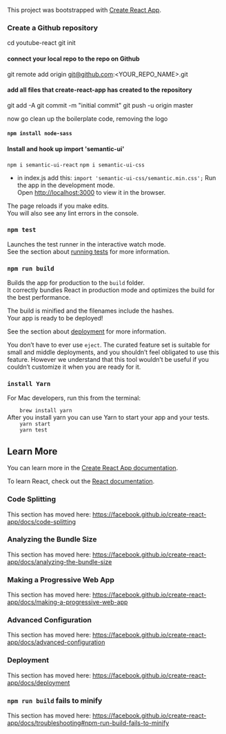 This project was bootstrapped with [Create React App](https://github.com/facebook/create-react-app).

### Create a Github repository

cd youtube-react
git init

#### connect your local repo to the repo on Github

git remote add origin git@github.com:<YOUR_REPO_NAME>.git

#### add all files that create-react-app has created to the repository

git add -A
git commit -m "initial commit"
git push -u origin master

now go clean up the boilerplate code, removing the logo

#### `npm install node-sass`

#### Install and hook up import 'semantic-ui'

`npm i semantic-ui-react`
`npm i semantic-ui-css`

- in index.js add this:
  `import 'semantic-ui-css/semantic.min.css';`
Run the app in the development mode.<br>
Open [http://localhost:3000](http://localhost:3000) to view it in the browser.

The page reloads if you make edits.<br>
You will also see any lint errors in the console.

### `npm test`

Launches the test runner in the interactive watch mode.<br>
See the section about [running tests](https://facebook.github.io/create-react-app/docs/running-tests) for more information.

### `npm run build`

Builds the app for production to the `build` folder.<br>
It correctly bundles React in production mode and optimizes the build for the best performance.

The build is minified and the filenames include the hashes.<br>
Your app is ready to be deployed!

See the section about [deployment](https://facebook.github.io/create-react-app/docs/deployment) for more information.

You don’t have to ever use `eject`. The curated feature set is suitable for small and middle deployments, and you shouldn’t feel obligated to use this feature. However we understand that this tool wouldn’t be useful if you couldn’t customize it when you are ready for it.
### `install Yarn`
For Mac developers, run this from the terminal:

`    brew install yarn`
<br>
After you install yarn you can use Yarn to start your app and your tests.<br>
`    yarn start`<br>
`    yarn test`


## Learn More

You can learn more in the [Create React App documentation](https://facebook.github.io/create-react-app/docs/getting-started).

To learn React, check out the [React documentation](https://reactjs.org/).

### Code Splitting

This section has moved here: https://facebook.github.io/create-react-app/docs/code-splitting

### Analyzing the Bundle Size

This section has moved here: https://facebook.github.io/create-react-app/docs/analyzing-the-bundle-size

### Making a Progressive Web App

This section has moved here: https://facebook.github.io/create-react-app/docs/making-a-progressive-web-app

### Advanced Configuration

This section has moved here: https://facebook.github.io/create-react-app/docs/advanced-configuration

### Deployment

This section has moved here: https://facebook.github.io/create-react-app/docs/deployment

### `npm run build` fails to minify

This section has moved here: https://facebook.github.io/create-react-app/docs/troubleshooting#npm-run-build-fails-to-minify
